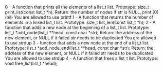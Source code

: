 0 - A function that prints all the elements of a list_t list.
	Prototype: size_t print_list(const list_t *h);
	Return: the number of nodes
	If str is NULL, print [0] (nil)
	You are allowed to use printf
1 - A function that returns the number of elements in a linked list_t list.
	Prototype: size_t list_len(const list_t *h);
2 - A function that adds a new node at the beginning of a list_t list.
	Prototype: list_t *add_node(list_t **head, const char *str);
	Return: the address of the new element, or NULL if it failed
	str needs to be duplicated
	You are allowed to use strdup
3 - function that adds a new node at the end of a list_t list.
	Prototype: list_t *add_node_end(list_t **head, const char *str);
	Return: the address of the new element, or NULL if it failed
	str needs to be duplicated
	You are allowed to use strdup
4 - A function that frees a list_t list.
	Prototype: void free_list(list_t *head);
